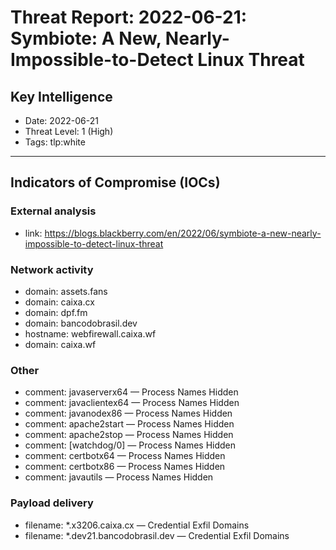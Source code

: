 # Threat Report: 2022-06-21: Symbiote: A New, Nearly-Impossible-to-Detect Linux Threat


## Key Intelligence
* Date: 2022-06-21
* Threat Level: 1 (High)
* Tags: tlp:white

---

## Indicators of Compromise (IOCs)
### External analysis
* link: https://blogs.blackberry.com/en/2022/06/symbiote-a-new-nearly-impossible-to-detect-linux-threat

### Network activity
* domain: assets.fans
* domain: caixa.cx
* domain: dpf.fm
* domain: bancodobrasil.dev
* hostname: webfirewall.caixa.wf
* domain: caixa.wf

### Other
* comment: javaserverx64 — Process Names Hidden
* comment: javaclientex64 — Process Names Hidden
* comment: javanodex86 — Process Names Hidden
* comment: apache2start — Process Names Hidden
* comment: apache2stop — Process Names Hidden
* comment: [watchdog/0] — Process Names Hidden
* comment: certbotx64 — Process Names Hidden
* comment: certbotx86 — Process Names Hidden
* comment: javautils — Process Names Hidden

### Payload delivery
* filename: *.x3206.caixa.cx — Credential Exfil Domains
* filename: *.dev21.bancodobrasil.dev — Credential Exfil Domains
